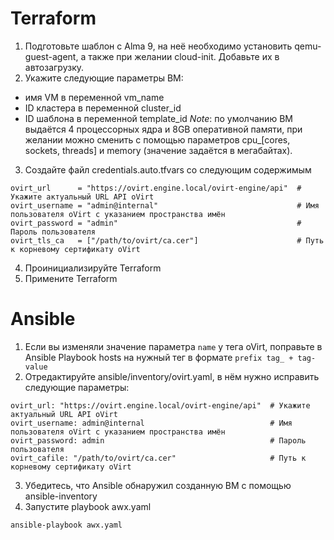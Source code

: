 # Terraform
1. Подготовьте шаблон с Alma 9, на неё необходимо установить qemu-guest-agent, а также при желании cloud-init. Добавьте их в автозагрузку.
2. Укажите следующие параметры ВМ:
  - имя VM в переменной vm_name
  - ID кластера в переменной cluster_id
  - ID шаблона в переменной template_id
*Note*: по умолчанию ВМ выдаётся 4 процессорных ядра и 8GB оперативной памяти, при желании можно сменить с помощью параметров cpu_[cores, sockets, threads] и memory (значение задаётся в мегабайтах).
3. Создайте файл credentials.auto.tfvars со следующим содержимым
```
ovirt_url      = "https://ovirt.engine.local/ovirt-engine/api"  # Укажите актуальный URL API oVirt
ovirt_username = "admin@internal"                               # Имя пользователя oVirt с указанием пространства имён
ovirt_password = "admin"                                        # Пароль пользователя
ovirt_tls_ca   = ["/path/to/ovirt/ca.cer"]                      # Путь к корневому сертификату oVirt
```
4. Проинициализируйте Terraform
5. Примените Terraform

# Ansible
1. Если вы изменяли значение параметра `name` у тега oVirt, поправьте в Ansible Playbook hosts на нужный тег в формате `prefix tag_ + tag-value`
2. Отредактируйте ansible/inventory/ovirt.yaml, в нём нужно исправить следующие параметры:
```
ovirt_url: "https://ovirt.engine.local/ovirt-engine/api"  # Укажите актуальный URL API oVirt
ovirt_username: admin@internal                            # Имя пользователя oVirt с указанием пространства имён
ovirt_password: admin                                     # Пароль пользователя
ovirt_cafile: "/path/to/ovirt/ca.cer"                     # Путь к корневому сертификату oVirt
```
3. Убедитесь, что Ansible обнаружил созданную ВМ с помощью ansible-inventory
4. Запустите playbook awx.yaml
```
ansible-playbook awx.yaml
```

